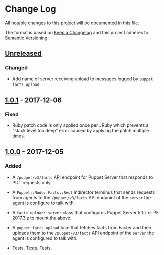 # Change Log

All notable changes to this project will be documented in this file.

The format is based on [Keep a Changelog](http://keepachangelog.com/)
and this project adheres to [Semantic Versioning](http://semver.org/).


## [Unreleased]
### Changed

  - Add name of server receiving upload to messages logged by
    `puppet facts upload`.

## [1.0.1] - 2017-12-06
### Fixed

  - Ruby patch code is only applied once per JRuby which prevents a
    "stack level too deep" error caused by applying the patch multiple
    times.


## [1.0.0] - 2017-12-05
### Added

  - A `/puppet/v3/facts` API endpoint for Puppet Server that responds to PUT
    requests only.

  - A `Puppet::Node::Facts::Rest` indirector terminus that sends requests from
    agents to the `/puppet/v3/facts` API endpoint of the `server` the agent is
    configure to talk with.

  - A `facts_upload::server` class that configures Puppet Server 5.1.z or
    PE 2017.3.z to mount the above.

  - A `puppet facts upload` face that fetches facts from Facter and then
    uploads them to the `/puppet/v3/facts` API endpoint of the `server` the
    agent is configured to talk with.

  - Tests. Tests. Tests.


[Unreleased]: https://github.com/Sharpie/puppet-facts_upload/compare/1.0.1...HEAD
[1.0.1]: https://github.com/Sharpie/puppet-facts_upload/compare/1.0.0...1.0.1
[1.0.0]: https://github.com/Sharpie/puppet-facts_upload/compare/5620a62...1.0.0
